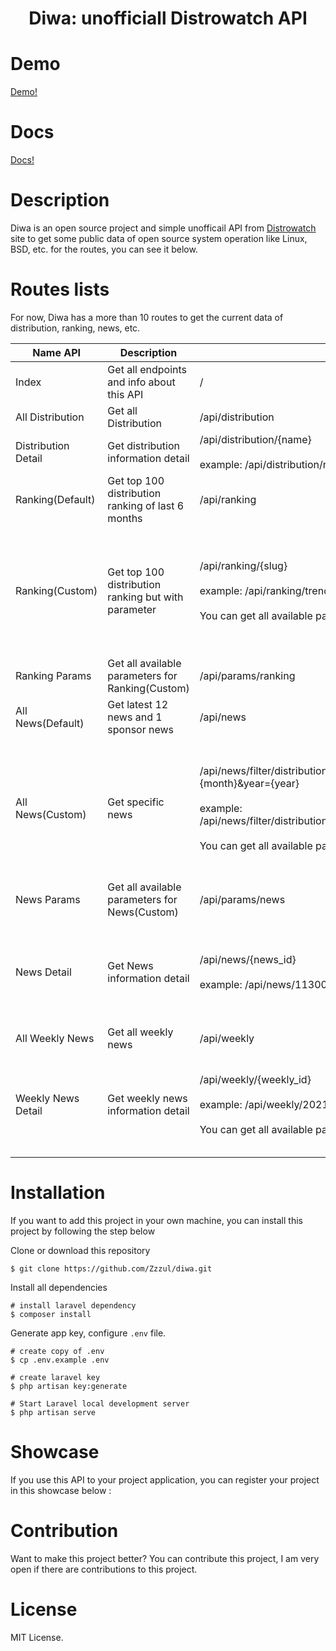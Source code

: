 <div align="center">
<h1>Diwa: unofficiall Distrowatch API</h1>
</div>

# Demo 
[Demo!](http://diwa.herokuapp.com/api)

# Docs 
[Docs!](http://diwa.herokuapp.com/documentation)

# Description
Diwa is an open source project and simple unofficail API from [Distrowatch](https://distrowatch.com/) site to get some public data of open source system operation like Linux, BSD, etc. for the routes, you can see it below.


# Routes lists
For now, Diwa has a more than 10 routes to get the current data of distribution, ranking, news, etc.

| Name API | Description | Route  | Note
| -------- | ----------- | ------ | ----|
| Index | Get all endpoints and info about this API | /  |-
| All Distribution | Get all Distribution | /api/distribution | -
| Distribution Detail | Get distribution information detail | /api/distribution/{name} <br><br> example: /api/distribution/mx | If {name} not found, will return 404
| Ranking(Default) | Get top 100 distribution ranking of last 6 months | /api/ranking |-
| Ranking(Custom) | Get top 100 distribution ranking but with parameter | /api/ranking/{slug} <br><br> example: /api/ranking/trending-1 <br><br> You can get all available parameters below. | If {slug} not found, distrowatch.com will return the home page with default ranking(last 6 months). make sure {slug} is correct
| Ranking Params | Get all available parameters for Ranking(Custom) | /api/params/ranking | -
| All News(Default) | Get latest 12 news and 1 sponsor news | /api/news | -
| All News(Custom) | Get specific news | /api/news/filter/distribution={distribution}&release={release}&month={month}&year={year} <br><br> example: /api/news/filter/distribution=mx&release=stable&month=April&year=2021 <br><br> You can get all available parameters below.  | If one of the {params} not found, distrowatch.com will return the home page with default params(all). make sure all {params} are correct
| News Params | Get all available parameters for News(Custom) | /api/params/news | -
| News Detail | Get News information detail | /api/news/{news_id} <br><br> example: /api/news/11300 | If {news_id} not found, distrowatch.com will return the home page. make sure {news_id} is correct
| All Weekly News | Get all weekly news | /api/weekly | Warning!, big size response
| Weekly News Detail | Get weekly news information detail | /api/weekly/{weekly_id} <br><br> example: /api/weekly/20210719 <br><br> You can get all available parameters below. | If {weekly_id} not found, distrowatch.com will return the latest weekly news. make sure {weekly_id} is correct

# Installation
If you want to add this project in your own machine, you can install this project by following the step below

Clone or download this repository
```shell
$ git clone https://github.com/Zzzul/diwa.git
```

Install all dependencies
```shell
# install laravel dependency
$ composer install
```

Generate app key, configure `.env` file.
```shell
# create copy of .env
$ cp .env.example .env

# create laravel key
$ php artisan key:generate

# Start Laravel local development server
$ php artisan serve
```

# Showcase
If you use this API to your project application, you can register your project in this showcase below :

# Contribution
Want to make this project better? You can contribute this project, I am very open if there are contributions to this project.

# License
MIT License.
